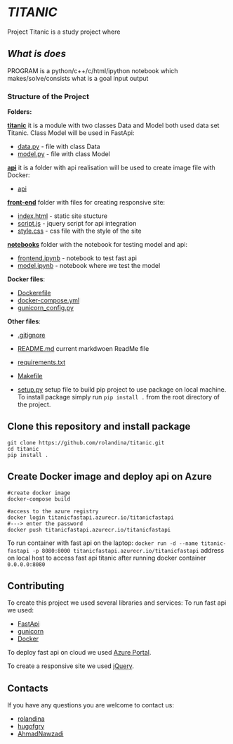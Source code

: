 # *_TITANIC_* 

Project Titanic is a study project where 
## *What is does*

PROGRAM is a python/c++/c/html/ipython notebook which makes/solve/consists
what is a goal
input
output 

### Structure of the Project

**Folders:**

[**titanic**](https://github.com/rolandina/titanic/tree/master/titanic) it is a module with two classes Data and Model both used data set Titanic. Class Model will be used in FastApi: 

- [data.py](https://github.com/rolandina/titanic/blob/master/titanic/data.py) - file with class Data
- [model.py](https://github.com/rolandina/titanic/blob/master/titanic/model.py) - file with class Model 
  
[**api**](https://github.com/rolandina/titanic/tree/master/api) it is a folder with api realisation will be used to create image file with Docker:   

- [api](https://github.com/rolandina/titanic/blob/master/api/api.py)
  
[**front-end**](https://github.com/rolandina/titanic/tree/master/front-end) folder with files for creating responsive site:  

- [index.html](https://github.com/rolandina/titanic/blob/master/front-end/index.html) - static site stucture   
- [script.js](https://github.com/rolandina/titanic/blob/master/front-end/script.js) - jquery script for api integration   
- [style.css](https://github.com/rolandina/titanic/blob/master/front-end/style.css) - css file with the style of the site

[**notebooks**](https://github.com/rolandina/titanic/tree/master/notebooks) folder with the notebook for testing model and api:

* [frontend.ipynb](https://github.com/rolandina/titanic/blob/master/notebooks/frontend.ipynb) - notebook to test fast api   
* [model.ipynb](https://github.com/rolandina/titanic/blob/master/notebooks/model.ipynb) - notebook where we test the model

**Docker files**:

* [Dockerefile](https://github.com/rolandina/titanic/blob/master/Dockerfile)
* [docker-compose.yml](https://github.com/rolandina/titanic/blob/master/docker-compose.yml)
* [gunicorn_config.py](https://github.com/rolandina/titanic/blob/master/gunicorn_config.py)

**Other files**:

* [.gitignore](https://github.com/rolandina/titanic/blob/master/.gitignore)
* [README.md](https://github.com/rolandina/titanic/blob/master/README.md) current markdwoen ReadMe file
* [requirements.txt](https://github.com/rolandina/titanic/blob/master/requirements.txt)
* [Makefile](https://github.com/rolandina/titanic/blob/master/Makefile)
  
* [setup.py](https://github.com/rolandina/titanic/blob/master/setup.py) setup file to build pip project to use package on local machine.
To install package simply run `pip install .` from the root directory of the project.   

## Clone this repository and install package

```
git clone https://github.com/rolandina/titanic.git
cd titanic
pip install .
```

## Create Docker image and deploy api on Azure

```docker
#create docker image
docker-compose build

#access to the azure registry
docker login titanicfastapi.azurecr.io/titanicfastapi
#---> enter the password
docker push titanicfastapi.azurecr.io/titanicfastapi
```

To run container with fast api on the laptop:
`docker run -d --name titanic-fastapi -p 8080:8000 titanicfastapi.azurecr.io/titanicfastapi`
address on local host to access fast api titanic after running docker container `0.0.0.0:8080`


## Contributing

To create this project we used several libraries and services:
To run fast api we used:

* [FastApi](https://fastapi.tiangolo.com/)
* [gunicorn](https://gunicorn.org/)
* [Docker](https://www.docker.com/)
  
To deploy fast api on cloud we used [Azure Portal](https://portal.azure.com/#home).

To create a responsive site we used [jQuery](https://gunicorn.org/).

## Contacts
If you have any questions you are welcome to contact us:

* [rolandina](https://github.com/rolandina)
* [hugofgry](https://github.com/hugofgry) 
* [AhmadNawzadi](https://github.com/AhmadNawzadi)

